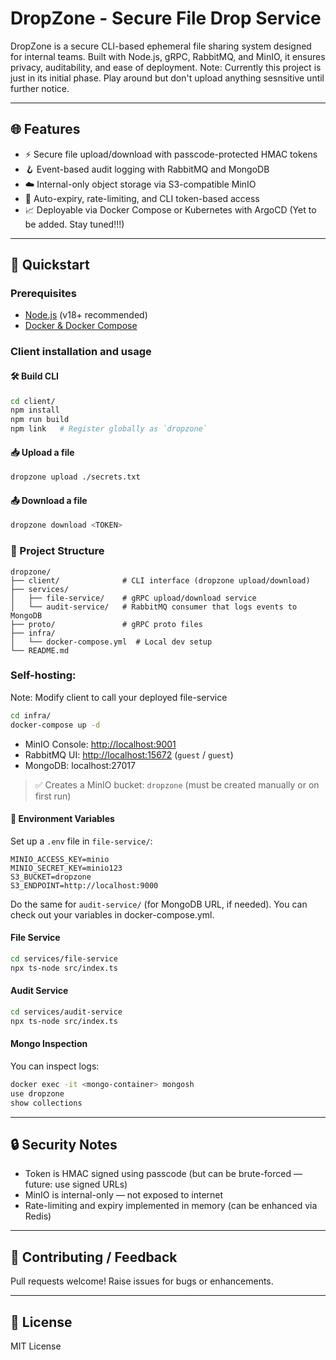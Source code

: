 # DropZone - Secure File Drop Service

DropZone is a secure CLI-based ephemeral file sharing system designed for internal teams. Built with Node.js, gRPC, RabbitMQ, and MinIO, it ensures privacy, auditability, and ease of deployment.
Note: Currently this project is just in its initial phase. Play around but don't upload anything sesnsitive until further notice.

---

## 🌐 Features

- ⚡ Secure file upload/download with passcode-protected HMAC tokens
- 🪝 Event-based audit logging with RabbitMQ and MongoDB
- ☁️ Internal-only object storage via S3-compatible MinIO
- 🧾 Auto-expiry, rate-limiting, and CLI token-based access
- 📈 Deployable via Docker Compose or Kubernetes with ArgoCD (Yet to be added. Stay tuned!!!)

---

## 🚀 Quickstart

### Prerequisites

- [Node.js](https://nodejs.org/) (v18+ recommended)
- [Docker & Docker Compose](https://docs.docker.com/compose/install/)

### Client installation and usage

#### 🛠 Build CLI

```bash
cd client/
npm install
npm run build
npm link   # Register globally as `dropzone`
```

#### 📥 Upload a file

```bash
dropzone upload ./secrets.txt
```

#### 📤 Download a file

```bash
dropzone download <TOKEN>
```

### 📁 Project Structure

```
dropzone/
├── client/              # CLI interface (dropzone upload/download)
├── services/
│   ├── file-service/    # gRPC upload/download service
│   └── audit-service/   # RabbitMQ consumer that logs events to MongoDB
├── proto/               # gRPC proto files
├── infra/
│   └── docker-compose.yml  # Local dev setup
└── README.md
```

### Self-hosting:

Note: Modify client to call your deployed file-service

```bash
cd infra/
docker-compose up -d
```

- MinIO Console: [http://localhost:9001](http://localhost:9001)
- RabbitMQ UI: [http://localhost:15672](http://localhost:15672) (`guest` / `guest`)
- MongoDB: localhost:27017

> ✅ Creates a MinIO bucket: `dropzone` (must be created manually or on first run)

#### 🔧 Environment Variables

Set up a `.env` file in `file-service/`:

```env
MINIO_ACCESS_KEY=minio
MINIO_SECRET_KEY=minio123
S3_BUCKET=dropzone
S3_ENDPOINT=http://localhost:9000
```

Do the same for `audit-service/` (for MongoDB URL, if needed).
You can check out your variables in docker-compose.yml.

#### File Service

```bash
cd services/file-service
npx ts-node src/index.ts
```

#### Audit Service

```bash
cd services/audit-service
npx ts-node src/index.ts
```

#### Mongo Inspection

You can inspect logs:

```bash
docker exec -it <mongo-container> mongosh
use dropzone
show collections
```

---

## 🔒 Security Notes

- Token is HMAC signed using passcode (but can be brute-forced — future: use signed URLs)
- MinIO is internal-only — not exposed to internet
- Rate-limiting and expiry implemented in memory (can be enhanced via Redis)

---

## 🤝 Contributing / Feedback

Pull requests welcome! Raise issues for bugs or enhancements.

---

## 📜 License

MIT License
